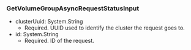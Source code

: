 ### GetVolumeGroupAsyncRequestStatusInput


- clusterUuid: System.String
  - Required. UUID used to identify the cluster the request goes to.
- id: System.String
  - Required. ID of the request.
